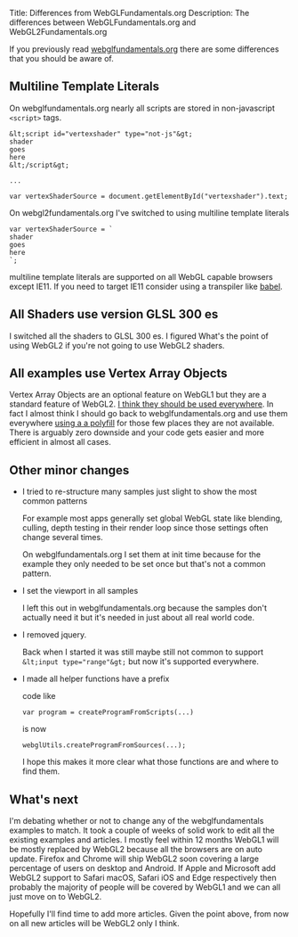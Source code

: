Title: Differences from WebGLFundamentals.org
Description: The differences between WebGLFundamentals.org and WebGL2Fundamentals.org

If you previously read [webglfundamentals.org](http://webglfundamentals.org)
there are some differences that you should be aware of.

## Multiline Template Literals

On webglfundamentals.org nearly all scripts are stored
in non-javascript `<script>` tags.

    &lt;script id="vertexshader" type="not-js"&gt;
    shader
    goes
    here
    &lt;/script&gt;

    ...

    var vertexShaderSource = document.getElementById("vertexshader").text;

On webgl2fundamentals.org I've switched to using
multiline template literals

    var vertexShaderSource = `
    shader
    goes
    here
    `;

multiline template literals are supported on all WebGL capable
browsers except IE11. If you need to target IE11 consider using a
transpiler like [babel](http://babeljs.io).

## All Shaders use version GLSL 300 es

I switched all the shaders to GLSL 300 es. I figured What's the point
of using WebGL2 if you're not going to use WebGL2 shaders.

## All examples use Vertex Array Objects

Vertex Array Objects are an optional feature on WebGL1 but
they are a standard feature of WebGL2. [I think they should
be used everywhere](webgl1-to-webgl2.html#Vertex-Array-Objects).
In fact I almost think I should go back
to webglfundamentals.org and use them everywhere [using a
a polyfill](https://github.com/greggman/oes-vertex-array-object/)
for those few places they are not available. There is arguably zero
downside and your code gets easier and more efficient in almost
all cases.

## Other minor changes

*  I tried to re-structure many samples just slight to show the most common patterns

   For example most apps generally set global WebGL state like blending, culling, depth testing
   in their render loop since those settings often change several times.

   On webglfundamentals.org I set them at init time because for the example
   they only needed to be set once but that's not a common pattern.

*  I set the viewport in all samples

   I left this out in webglfundamentals.org because the samples
   don't actually need it but it's needed in just about all real world code.

*  I removed jquery.

   Back when I started it was still maybe still not common to
   support `&lt;input type="range"&gt;` but now it's supported
   everywhere.

*  I made all helper functions have a prefix

   code like

       var program = createProgramFromScripts(...)

   is now

       webglUtils.createProgramFromSources(...);

   I hope this makes it more clear what those functions
   are and where to find them.

## What's next

I'm debating whether or not to change any of the webglfundamentals
examples to match. It took a couple of weeks of solid work to edit
all the existing examples and articles. I mostly feel within 12 months
WebGL1 will be mostly replaced by WebGL2 because all the browsers
are on auto update. Firefox and Chrome will ship WebGL2 soon covering
a large percentage of users on desktop and Android. If Apple and Microsoft
add WebGL2 support to Safari macOS, Safari iOS and Edge respectively
then probably the majority of people will be covered by WebGL1
and we can all just move on to WebGL2.

Hopefully I'll find time to add more articles.
Given the point above, from now on all new articles will be WebGL2 only
I think.


